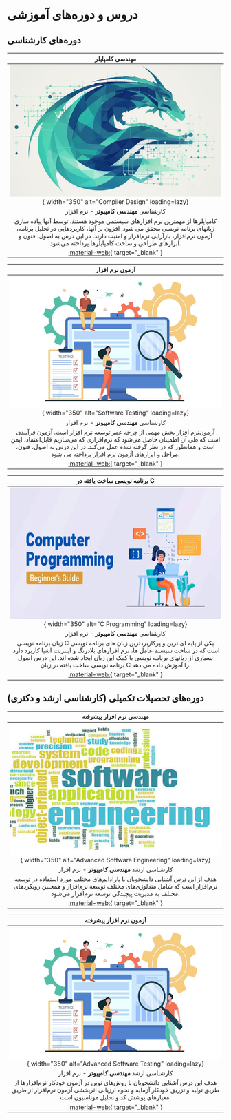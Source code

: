 # دروس و دوره‌های آموزشی

## دوره‌های کارشناسی 

<div class="grid cards" markdown>

<!-- Compiler -->
<div class="grid" markdown>

|                                                                                                                                   **مهندسی کامپایلر**                                                                                                                                   |
|:---------------------------------------------------------------------------------------------------------------------------------------------------------------------------------------------------------------------------------------------------------------------------------------:|
|                                                                                          ![مهندسی کامپایل](figs/compiler-logo2.png){ width="350" alt="Compiler Design" loading=lazy}                                                                                          |
|                                                                                                                       کارشناسی  **مهندسی کامپیوتر**  - نرم افزار                                                                                                                        |
| کامپایلرها از مهمترین نرم افزارهای سیستمی موجود هستند. توسط آنها پیاده سازی زبانهای برنامه نویسی محقق می شود. افزون بر آنها، کاربردهایی در تحلیل برنامه، آزمون نرم‌افزار، بازآرایی نرم‌افزار و امنیت دارند. در این درس به اصول، فنون و ابزارهای طراحی و ساخت کامپایلرها پرداخته می‌شود. |
|                                                                                                        [:material-web:](https://m-zakeri.github.io/Compilers){ target="_blank" }                                                                                                        |

</div>

<!-- Software Testing -->
<div class="grid" markdown>

|                                                                                                                              **آزمون نرم افزار**                                                                                                                               |
|:------------------------------------------------------------------------------------------------------------------------------------------------------------------------------------------------------------------------------------------------------------------------------:|
|                                                                                   ![آزمون نرم افزار](figs/software-testing.jpg){ width="350" alt="Software Testing" loading=lazy}                                                                                    |
|                                                                                                                  کارشناسی   **مهندسی کامپیوتر**  - نرم افزار                                                                                                                   |
| آزمون‌نرم افزار بخش مهمی از چرخه عمر توسعه نرم افزار است. آزمون فرآیندی است که طی آن اطمینان حاصل می‌شود که نرم‌افزاری که می‌سازیم قابل‌اعتماد، ایمن است و همانطور که در نظر گرفته شده عمل می‌کند.  در این درس به اصول، فنون، مراحل و ابزارهای آزمون نرم افزار پرداخته می شود. |
|                                                                                                [:material-web:](https://m-zakeri.github.io/SoftwareTesting){ target="_blank" }                                                                                                 |

</div>

<!-- Computer Programming -->
<div class="grid" markdown>

|                                                                                                                                **برنامه نویسی ساخت یافته در C**                                                                                                                                |
|:----------------------------------------------------------------------------------------------------------------------------------------------------------------------------------------------------------------------------------------------------------------------------------------------:|
|                                                                                             ![برنامه نویسی در C ](figs/c-programming.png){ width="350" alt="C Programming" loading=lazy}                                                                                             |
|                                                                                                                          کارشناسی   **مهندسی کامپیوتر**  - نرم افزار                                                                                                                           |
| زبان برنامه نویسی C یکی از پایه ای ترین و پرکاربردترین زبان های برنامه نویسی است که در ساخت سیستم عامل ها، نرم افزارهای بلادرنگ و اینترنت اشیا کاربرد دارد. بسیاری از زبانهای برنامه نویسی با کمک این زبان ایجاد شده اند. این درس اصول برنامه نویسی ساخت یافته در زبان C را آموزش داده می دهد. |
|                                                                                                               [:material-web:](https://m-zakeri.github.io/CP){ target="_blank" }                                                                                                               |

</div>

</div>


## دوره‌های تحصیلات تکمیلی (کارشناسی ارشد و دکتری)

<div class="grid cards" markdown>

<!-- Advanced Software Engineering -->
<div class="grid" markdown>

|                                                                                      **مهندسی نرم افزار پیشرفته**                                                                                      |
|:------------------------------------------------------------------------------------------------------------------------------------------------------------------------------------------------------:|
|                                          ![مهندسی نرم افزار پیشرفته ](figs/ase.jpg){ width="350" alt="Advanced Software Engineering" loading=lazy}                                           |
|                                                                            کارشناسی ارشد   **مهندسی کامپیوتر**  - نرم افزار                                                                            |
| هدف از این درس آشنایی دانشجویان با پارادایم‌های مختلف مورد استفاده در توسعه نرم‌افزار است که شامل متدلوژی‌های مختلف توسعه نرم‌افزار و همچنین رویکردهای مختلف به مدیریت پیچیدگی توسعه نرم‌افزار می‌شود. |
|                                                   [:material-web:](https://m-zakeri.github.io/advanced-software-engineering.html){ target="_blank" }                                                   |

</div>

<!-- Advanced Software Testing -->
<div class="grid" markdown>

|                                                                                     **آزمون نرم افزار پیشرفته**                                                                                     |
|:---------------------------------------------------------------------------------------------------------------------------------------------------------------------------------------------------:|
|                                    ![مهندسی نرم افزار پیشرفته ](figs/software-testing.jpg){ width="350" alt="Advanced Software Testing" loading=lazy}                                     |
|                                                                          کارشناسی ارشد   **مهندسی کامپیوتر**  - نرم افزار                                                                           |
| هدف این درس آشنایی دانشجویان با روش‌های نوین در آزمون خودکار نرم‌افزارها از طریق تولید و تزریق  خودکار آزمایه و نحوه ارزیابی اثربخشی آزمون نرم‌افزار از طریق معیارهای پوشش کد و تحلیل موتاسیون است. |
|                                                   [:material-web:](https://m-zakeri.github.io/advanced-software-testing.html){ target="_blank" }                                                    |

</div>

</div>